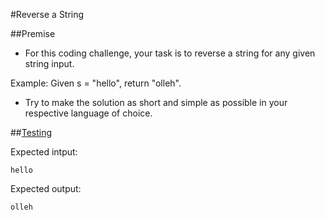 #Reverse a String

##Premise

-	For this coding challenge, your task is to reverse a string for any given string input.

Example: Given s = "hello", return "olleh".

-	Try to make the solution as short and simple as possible in your respective language of choice.

##[Testing](https://github.com/YearOfProgramming/2017Challenges/tree/testing#testing)

Expected intput:

    hello

Expected output:

    olleh
